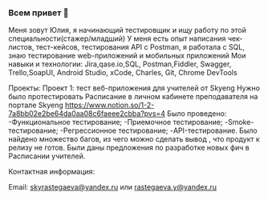 ### Всем привет 👋

Меня зовут Юлия, я начинающий тестировщик и ищу работу по этой специальности(стажер/младший) У меня есть опыт написания чек-листов, тест-кейсов, тестирования API с Postman, я работала с SQL, знаю тестирование web-приложений и мобильных приложений 
Мои навыки и технологии: 
Jira,qase.io,SQL, Postman,Fiddler, Swagger, Trello,SoapUI, Android Studio, xCode, Charles, Git, Chrome DevTools

Проекты:
Проект 1: тест веб-приложения для учителей от Skyeng
Нужно было протестировать Расписание в личном кабинете преподавателя на портале Skyeng
https://www.notion.so/1-2-7a8bb02e2be64da0aa08c6faeee2cbba?pvs=4
Было проведено:
-Функциональное тестирование;
-Приемочное тестирование;
-Smoke-тестирование;
-Регрессионное тестирование;
-API-тестирование.
Было найдено множество багов, из чего можно сделать вывод , что продукт к релизу не готов.
Были даны предложения по разработке новых фич в Расписании учителей.

Контактная информация:

Email: skyrastegaeva@yandex.ru
или rastegaeva.y@yandex.ru

